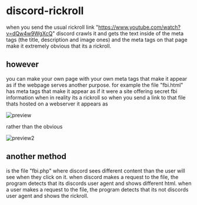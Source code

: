 # discord-rickroll

when you send the usual rickroll link "https://www.youtube.com/watch?v=dQw4w9WgXcQ" discord crawls it and gets the text inside of the meta tags (the title, description and image ones) and the meta tags on that page make it extremely obvious that its a rickroll.

## however
you can make your own page with your own meta tags that make it appear as if the webpage serves another purpose.
for example the file "fbi.html" has meta tags that make it appear as if it were a site offering secret fbi information when in reality its a rickroll so when you send a link to that file thats hosted on a webserver it appears as 

![preview](https://cdn.discordapp.com/attachments/956721423949385828/995839242464919642/Screenshot_2022-07-10_19-48-12.png)

rather than the obvious

![preview2](https://cdn.discordapp.com/attachments/956721423949385828/995839946508214332/Screenshot_2022-07-10_19-48-12.png)


## another method
is the file "fbi.php" where discord sees different content than the user will see when they click on it.
when discord makes a request to the file, the program detects that its discords user agent and shows different html.
when a user makes a request to the file, the program detects that its not discords user agent and shows the rickroll.
